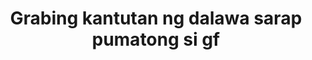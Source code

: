 ---
layout: post
title: Grabing kantutan ng dalawa sarap pumatong si gf
duration: '06:22'
view: 270
rate: 2
video: 'https://flashservice.xvideos.com/embedframe/14196249'
category: 
 - pinay
 - beautiful
 - student
 - pov
tags: 
 - pinay-sex
 - nene
 - mokong
 - blowjob
 - dila
 - show
 - sucked
 - hotel
 - chinita
priority: 0.9
changefreq: daily
---